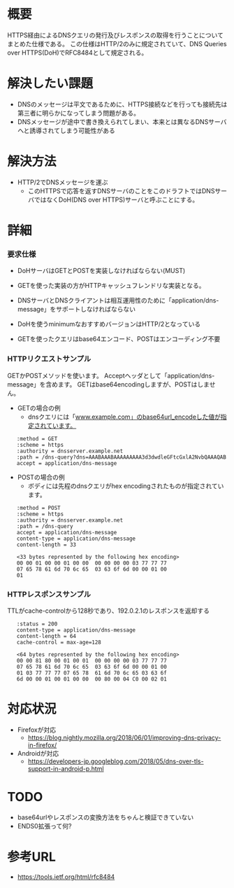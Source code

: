 # 概要
HTTPS経由によるDNSクエリの発行及びレスポンスの取得を行うことについてまとめた仕様である。
この仕様はHTTP/2のみに規定されていて、DNS Queries over HTTPS(DoH)でRFC8484として規定される。

# 解決したい課題
- DNSのメッセージは平文であるために、HTTPS接続などを行っても接続先は第三者に明らかになってしまう問題がある。
- DNSメッセージが途中で書き換えられてしまい、本来とは異なるDNSサーバへと誘導されてしまう可能性がある

# 解決方法
- HTTP/2でDNSメッセージを運ぶ
  - このHTTPSで応答を返すDNSサーバのことをこのドラフトではDNSサーバではなくDoH(DNS over HTTPS)サーバと呼ぶことにする。

# 詳細

### 要求仕様
- DoHサーバはGETとPOSTを実装しなければならない(MUST)
- GETを使った実装の方がHTTPキャッシュフレンドリな実装となる。
- DNSサーバとDNSクライアントは相互運用性のために「application/dns-message」をサポートしなければならない


- DoHを使うminimumなおすすめバージョンはHTTP/2となっている
- GETを使ったクエリはbase64エンコード、POSTはエンコーディング不要

### HTTPリクエストサンプル
GETかPOSTメソッドを使います。 Acceptヘッダとして「application/dns-message」を含めます。
GETはbase64encodingしますが、POSTはしません。

- GETの場合の例
  - dnsクエリには「www.example.com」のbase64url_encodeした値が指定されています。
```
   :method = GET
   :scheme = https
   :authority = dnsserver.example.net
   :path = /dns-query?dns=AAABAAABAAAAAAAAA3d3dwdleGFtcGxlA2NvbQAAAQAB
   accept = application/dns-message
```

- POSTの場合の例
  - ボディには先程のdnsクエリがhex encodingされたものが指定されています。
```
   :method = POST
   :scheme = https
   :authority = dnsserver.example.net
   :path = /dns-query
   accept = application/dns-message
   content-type = application/dns-message
   content-length = 33

   <33 bytes represented by the following hex encoding>
   00 00 01 00 00 01 00 00  00 00 00 00 03 77 77 77
   07 65 78 61 6d 70 6c 65  03 63 6f 6d 00 00 01 00
   01
```

### HTTPレスポンスサンプル
TTLがcache-controlから128秒であり、192.0.2.1のレスポンスを返却する
```
   :status = 200
   content-type = application/dns-message
   content-length = 64
   cache-control = max-age=128

   <64 bytes represented by the following hex encoding>
   00 00 81 80 00 01 00 01  00 00 00 00 03 77 77 77
   07 65 78 61 6d 70 6c 65  03 63 6f 6d 00 00 01 00
   01 03 77 77 77 07 65 78  61 6d 70 6c 65 03 63 6f
   6d 00 00 01 00 01 00 00  00 80 00 04 C0 00 02 01
```

# 対応状況
- Firefoxが対応
  - https://blog.nightly.mozilla.org/2018/06/01/improving-dns-privacy-in-firefox/
- Androidが対応
  - https://developers-jp.googleblog.com/2018/05/dns-over-tls-support-in-android-p.html

# TODO
- base64urlやレスポンスの変換方法をちゃんと検証できていない
- ENDS0拡張って何?

# 参考URL
- https://tools.ietf.org/html/rfc8484
